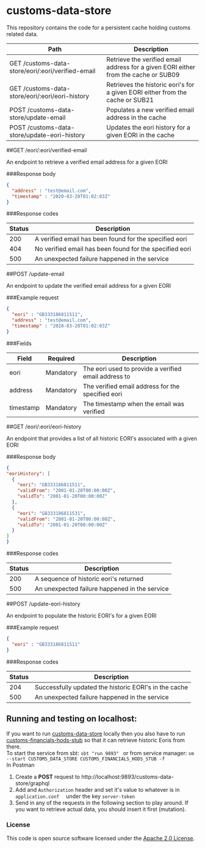 
# customs-data-store

This repository contains the code for a persistent cache holding customs related data.

| Path                               | Description                                          |
| ---------------------------------  | ---------------------------------------------------- |
| GET /customs-data-store/eori/:eori/verified-email | Retrieve the verified email address for a given EORI either from the cache or SUB09|
| GET /customs-data-store/eori/:eori/eori-history | Retrieves the historic eori's for a given EORI either from the cache or SUB21        |
| POST /customs-data-store/update-email | Populates a new verified email address in the cache | 
| POST /customs-data-store/update-eori-history | Updates the eori history for a given EORI in the cache |

##GET /eori/:eori/verified-email

An endpoint to retrieve a verified email address for a given EORI

###Response body

```json
{
  "address" : "test@email.com",
  "timestamp" : "2020-03-20T01:02:03Z"
}
```

###Response codes

| Status                               | Description                                          |
| ---------------------------------  | ---------------------------------------------------- |
| 200 | A verified email has been found for the specified eori        |
| 404 | No verified email has been found for the specified eori        |
| 500 | An unexpected failure happened in the service |

##POST /update-email

An endpoint to update the verified email address for a given EORI

###Example request

```json
{
  "eori" : "GB333186811511",
  "address" : "test@email.com",
  "timestamp" : "2020-03-20T01:02:03Z"
}
```

###Fields

| Field                               | Required                                          | Description                                          |
| ---------------------------------  | ---------------------------------------------------- | ---------------------------------------------------- |
| eori | Mandatory        | The eori used to provide a verified email address to        |
| address | Mandatory        | The verified email address for the specified eori        |
| timestamp | Mandatory | The timestamp when the email was verified |

##GET /eori/:eori/eori-history

An endpoint that provides a list of all historic EORI's associated with a given EORI

###Response body

```json
{
"eoriHistory": [
  {
    "eori": "GB333186811511", 
    "validFrom": "2001-01-20T00:00:00Z", 
    "validTo": "2001-01-20T00:00:00Z"
  },
  {
    "eori": "GB333186811531",
    "validFrom": "2001-01-20T00:00:00Z",
    "validTo": "2001-01-20T00:00:00Z"
  }
]
}
```
###Response codes

| Status                               | Description                                          |
| ---------------------------------  | ---------------------------------------------------- |
| 200 | A sequence of historic eori's returned        |
| 500 | An unexpected failure happened in the service |

##POST /update-eori-history

An endpoint to populate the historic EORI's for a given EORI

###Example request

```json
{
  "eori" : "GB333186811511"
}
```

###Response codes

| Status                               | Description                                          |
| ---------------------------------  | ---------------------------------------------------- |
| 204 | Successfully updated the historic EORI's in the cache       |
| 500 | An unexpected failure happened in the service |




## Running and testing on localhost:
If you want to run [customs-data-store](https://github.com/hmrc/customs-data-store) locally then you also have to run [customs-financials-hods-stub](https://github.com/hmrc/customs-financials-hods-stub) so that it can retrieve historic Eoris from there.  
To start the service from sbt: `sbt "run 9893" ` or from service manager: `sm --start CUSTOMS_DATA_STORE CUSTOMS_FINANCIALS_HODS_STUB -f`  
In Postman
1. Create a **POST** request to http://localhost:9893/customs-data-store/graphql
2. Add and `Authorization` header and set it's value to whatever is in `application.conf  ` under the key `server-token`
3. Send in any of the requests in the following section to play around. If you want to retrieve actual data, you should insert it first (mutation).

### License

This code is open source software licensed under the [Apache 2.0 License]("http://www.apache.org/licenses/LICENSE-2.0.html").
